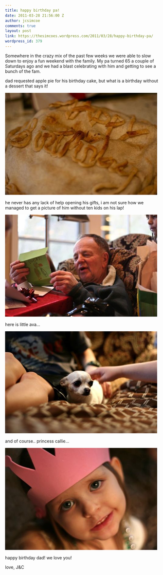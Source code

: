 ```yaml
---
title: happy birthday pa!
date: 2011-03-28 21:56:00 Z
author: jcsimcoe
comments: true
layout: post
link: https://thesimcoes.wordpress.com/2011/03/28/happy-birthday-pa/
wordpress_id: 379
---
```


Somewhere in the crazy mix of the past few weeks we were able to slow down to enjoy a fun weekend with the family. My pa turned 65 a couple of Saturdays ago and we had a blast celebrating with him and getting to see a bunch of the fam.




dad requested apple pie for his birthday cake, but what is a birthday without a dessert that says it!




![](/public/assets/tumblr_lisffoxnTC1qb8l8q.jpg)




he never has any lack of help opening his gifts, i am not sure how we managed to get a picture of him without ten kids on his lap!  




![](/public/assets/tumblr_lisfhbybDO1qb8l8q.jpg)




here is little ava…




![](/public/assets/tumblr_lisflsls0l1qb8l8q.jpg)




and of course.. princess callie…




![](/public/assets/tumblr_lisfm67pJT1qb8l8q.jpg)




happy birthday dad! we love you!




love, J&C
